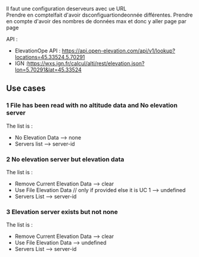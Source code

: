 Il faut une configuration deserveurs avec ue URL  
Prendre en comptelfait d'avoir dsconfiguartiondeonnée différentes.
Prendre en compte d'avoir des nombres de données max et donc y aller page par page


API : 
- ElevationOpe API : https://api.open-elevation.com/api/v1/lookup?locations=45.33524,5.70291
- IGN :https://wxs.ign.fr/calcul/alti/rest/elevation.json?lon=5.70291&lat=45.33524

## Use cases

### 1 File has been read with no altitude data and No elevation server

The list is :
- No Elevation Data  --> none
- Servers list  --> server-id

### 2 No elevation server but elevation data

The list is : 
- Remove Current Elevation Data --> clear
- Use File Elevation Data // only if provided else it is UC 1 --> undefined
- Servers List --> server-id

### 3 Elevation server exists but not **none**

The list is :
- Remove Current Elevation Data  --> clear
- Use File Elevation Data  --> undefined
- Servers List --> server-id




